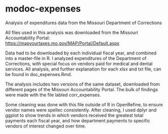 # modoc-expenses
Analysis of expenditures data from the Missouri Department of Corrections

All files used in this analysis was downloaded from the Missouri Accountability Portal: https://mapyourtaxes.mo.gov/MAP/Portal/Default.aspx

Data had to be downloaded by each individual fiscal year, and combined into a master-file in R. I analyzed expenditures of the Department of Corrections, with special focus on vendors paid for medical and dental services. All analysis, and further explanation for each xlsx and txt file, can be found in doc_expenses.Rmd.

The analysis includes two versions of the same dataset, downloaded from different pages of the Missouri Accountability Portal. The bulk of findings were made with the file labled corr_expenses. 

Some cleaning was done with this file outside of R in OpenRefine, to ensure vendor names were spellec consistently. After cleaning, I used dplyr and ggplot to show trends in which vendors received the greatest total payments each fiscal year, and how department payments to specific vendors of interest changed over time.
